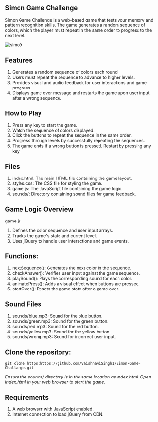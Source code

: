 Simon Game Challenge
-------------------------------------
Simon Game Challenge is a web-based game that tests your memory and pattern recognition skills. The game generates a random sequence of colors, which the player must repeat in the same order to progress to the next level.

![simo9](https://github.com/VaishnaviSingh1/Simon-Game-Challange/assets/98222001/d63abdee-8284-4cbb-82b2-989a492fa244)


Features
------------------

1. Generates a random sequence of colors each round.
2. Users must repeat the sequence to advance to higher levels.
3. Provides visual and audio feedback for user interactions and game progress.
4. Displays game over message and restarts the game upon user input after a wrong sequence.

How to Play
-------------------

1. Press any key to start the game.
2. Watch the sequence of colors displayed.
3. Click the buttons to repeat the sequence in the same order.
4. Progress through levels by successfully repeating the sequences.
6. The game ends if a wrong button is pressed. Restart by pressing any key.

Files
---------------
1. index.html: The main HTML file containing the game layout.
2. styles.css: The CSS file for styling the game.
3. game.js: The JavaScript file containing the game logic.
4. sounds/: Directory containing sound files for game feedback.

Game Logic Overview
------------------------------
game.js

1. Defines the color sequence and user input arrays.
2. Tracks the game's state and current level.
3. Uses jQuery to handle user interactions and game events.

Functions:
-------------------

1. nextSequence(): Generates the next color in the sequence.
2. checkAnswer(): Verifies user input against the game sequence.
3. playSound(): Plays the corresponding sound for each color.
4. animatePress(): Adds a visual effect when buttons are pressed.
5. startOver(): Resets the game state after a game over.


Sound Files
-------------------------------------

1. sounds/blue.mp3: Sound for the blue button.
2. sounds/green.mp3: Sound for the green button.
3. sounds/red.mp3: Sound for the red button.
4. sounds/yellow.mp3: Sound for the yellow button.
5. sounds/wrong.mp3: Sound for incorrect user input.


Clone the repository:
-------------------------------
```
git clone https:https://github.com/VaishnaviSingh1/Simon-Game-Challange.git
```

*Ensure the sounds/ directory is in the same location as index.html.*
*Open index.html in your web browser to start the game.*

Requirements
----------------------
1. A web browser with JavaScript enabled.
2. Internet connection to load jQuery from CDN.
